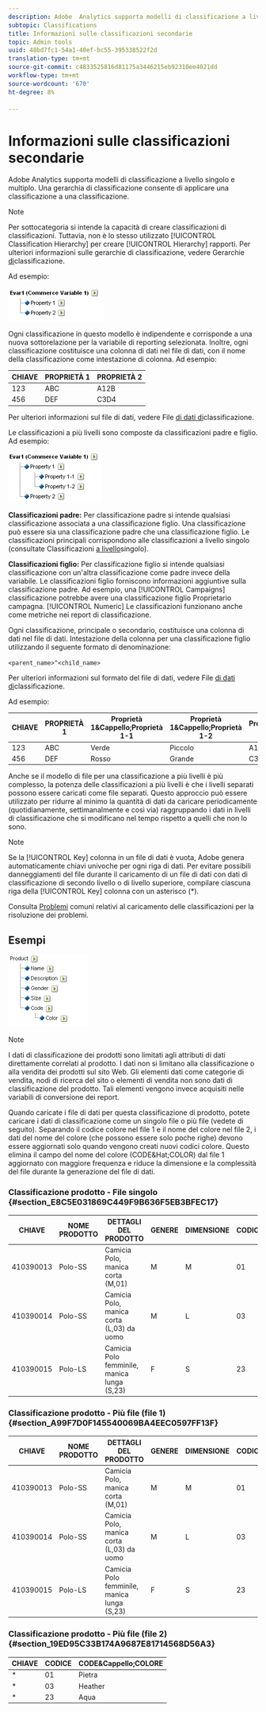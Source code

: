 ```yaml
---
description: Adobe  Analytics supporta modelli di classificazione a livello singolo e multiplo. Una gerarchia di classificazione consente di applicare una classificazione a una classificazione.
subtopic: Classifications
title: Informazioni sulle classificazioni secondarie
topic: Admin tools
uuid: 48bd7fc1-54a1-40ef-bc55-395338522f2d
translation-type: tm+mt
source-git-commit: c4833525816d81175a3446215eb92310ee4021dd
workflow-type: tm+mt
source-wordcount: '670'
ht-degree: 8%

---
```



# Informazioni sulle classificazioni secondarie

Adobe  Analytics supporta modelli di classificazione a livello singolo e multiplo. Una gerarchia di classificazione consente di applicare una classificazione a una classificazione.

>[!NOTE]
>
>Per sottocategoria si intende la capacità di creare classificazioni di classificazioni. Tuttavia, non è lo stesso utilizzato [!UICONTROL Classification Hierarchy] per creare [!UICONTROL Hierarchy] rapporti. Per ulteriori informazioni sulle gerarchie di classificazione, vedere Gerarchie [di](classification-hierarchies.md)classificazione.

Ad esempio:

![](assets/single-level-popup-C.png)

Ogni classificazione in questo modello è indipendente e corrisponde a una nuova sottorelazione per la variabile di reporting selezionata. Inoltre, ogni classificazione costituisce una colonna di dati nel file di dati, con il nome della classificazione come intestazione di colonna. Ad esempio:

| CHIAVE | PROPRIETÀ 1 | PROPRIETÀ 2 |
|---|---|---|
| 123 | ABC | A12B |
| 456 | DEF | C3D4 |

Per ulteriori informazioni sul file di dati, vedere File [di dati di](/help/components/c-classifications2/c-classifications-importer/c-saint-data-files.md)classificazione.

Le classificazioni a più livelli sono composte da classificazioni padre e figlio. Ad esempio:

![](assets/Multi-Level-Class-popup.png)

**Classificazioni padre:** Per classificazione padre si intende qualsiasi classificazione associata a una classificazione figlio. Una classificazione può essere sia una classificazione padre che una classificazione figlio. Le classificazioni principali corrispondono alle classificazioni a livello singolo (consultate Classificazioni [a livello](/help/components/c-classifications2/c-sub-classifications.md)singolo).

**Classificazioni figlio:** Per classificazione figlio si intende qualsiasi classificazione con un&#39;altra classificazione come padre invece della variabile. Le classificazioni figlio forniscono informazioni aggiuntive sulla classificazione padre. Ad esempio, una [!UICONTROL Campaigns] classificazione potrebbe avere una classificazione figlio Proprietario campagna. [!UICONTROL Numeric] Le classificazioni funzionano anche come metriche nei report di classificazione.

Ogni classificazione, principale o secondario, costituisce una colonna di dati nel file di dati. Intestazione della colonna per una classificazione figlio utilizzando il seguente formato di denominazione:

`<parent_name>^<child_name>`

Per ulteriori informazioni sul formato del file di dati, vedere File [di dati di](/help/components/c-classifications2/c-classifications-importer/c-saint-data-files.md)classificazione.

Ad esempio:

| CHIAVE | PROPRIETÀ 1 | Proprietà 1&amp;Cappello;Proprietà 1-1 | Proprietà 1&amp;Cappello;Proprietà 1-2 | Proprietà 2 |
|---|---|---|---|---|
| 123 | ABC | Verde | Piccolo | A12B |
| 456 | DEF | Rosso | Grande | C3D4 |

Anche se il modello di file per una classificazione a più livelli è più complesso, la potenza delle classificazioni a più livelli è che i livelli separati possono essere caricati come file separati. Questo approccio può essere utilizzato per ridurre al minimo la quantità di dati da caricare periodicamente (quotidianamente, settimanalmente e così via) raggruppando i dati in livelli di classificazione che si modificano nel tempo rispetto a quelli che non lo sono.

>[!NOTE]
>
>Se la [!UICONTROL Key] colonna in un file di dati è vuota, Adobe genera automaticamente chiavi univoche per ogni riga di dati. Per evitare possibili danneggiamenti del file durante il caricamento di un file di dati con dati di classificazione di secondo livello o di livello superiore, compilare ciascuna riga della [!UICONTROL Key] colonna con un asterisco (*).

Consulta [Problemi](https://helpx.adobe.com/analytics/kb/common-saint-upload-issues.html) comuni relativi al caricamento delle classificazioni per la risoluzione dei problemi.

## Esempi

![](assets/sample-product-classifications.png)

>[!NOTE]
I dati di classificazione dei prodotti sono limitati agli attributi di dati direttamente correlati al prodotto. I dati non si limitano alla classificazione o alla vendita dei prodotti sul sito Web. Gli elementi dati come categorie di vendita, nodi di ricerca del sito o elementi di vendita non sono dati di classificazione del prodotto. Tali elementi vengono invece acquisiti nelle variabili di conversione dei report.

Quando caricate i file di dati per questa classificazione di prodotto, potete caricare i dati di classificazione come un singolo file o più file (vedete di seguito). Separando il codice colore nel file 1 e il nome del colore nel file 2, i dati del nome del colore (che possono essere solo poche righe) devono essere aggiornati solo quando vengono creati nuovi codici colore. Questo elimina il campo del nome del colore (CODE&amp;Hat;COLOR) dal file 1 aggiornato con maggiore frequenza e riduce la dimensione e la complessità del file durante la generazione del file di dati.

### Classificazione prodotto - File singolo {#section_E8C5E031869C449F9B636F5EB3BFEC17}

| CHIAVE | NOME PRODOTTO | DETTAGLI DEL PRODOTTO | GENERE | DIMENSIONE | CODICE | CODE&amp;Cappello;COLORE |
|---|---|---|---|---|---|---|
| 410390013 | Polo-SS | Camicia Polo, manica corta (M,01) | M | M | 01 | Pietra |
| 410390014 | Polo-SS | Camicia Polo, manica corta (L,03) da uomo | M | L | 03 | Heather |
| 410390015 | Polo-LS | Camicia Polo femminile, manica lunga (S,23) | F | S | 23 | Aqua |

### Classificazione prodotto - Più file (file 1) {#section_A99F7D0F145540069BA4EEC0597FF13F}

| CHIAVE | NOME PRODOTTO | DETTAGLI DEL PRODOTTO | GENERE | DIMENSIONE | CODICE |
|---|---|---|---|---|---|
| 410390013 | Polo-SS | Camicia Polo, manica corta (M,01) | M | M | 01 |
| 410390014 | Polo-SS | Camicia Polo, manica corta (L,03) da uomo | M | L | 03 |
| 410390015 | Polo-LS | Camicia Polo femminile, manica lunga (S,23) | F | S | 23 |

### Classificazione prodotto - Più file (file 2) {#section_19ED95C33B174A9687E81714568D56A3}

| CHIAVE | CODICE | CODE&amp;Cappello;COLORE |
|---|---|---|
| * | 01 | Pietra |
| * | 03 | Heather |
| * | 23 | Aqua |
